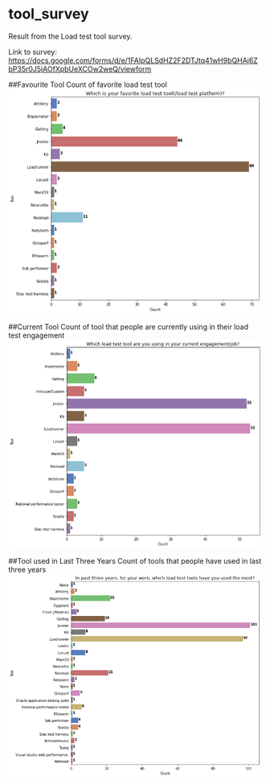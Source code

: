 # tool_survey
Result from the Load test tool survey.


Link to survey: https://docs.google.com/forms/d/e/1FAIpQLSdHZ2F2DTJtq41wH9bQHAj6ZbP35r0J5jAOfXpbUeXCOw2weQ/viewform


##Favourite Tool
Count of favorite load test tool
![Data](https://github.com/hseera/tool_survey/blob/main/images/fav_tool.png)

##Current Tool
Count of tool that people are currently using in their load test engagement
![Data](https://github.com/hseera/tool_survey/blob/main/images/current_tool.png)

##Tool used in Last Three Years
Count of tools that people have used in last three years
![Data](https://github.com/hseera/tool_survey/blob/main/images/three_years.png)
